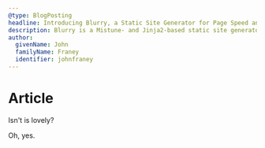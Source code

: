 ```yaml
---
@type: BlogPosting
headline: Introducing Blurry, a Static Site Generator for Page Speed and SEO
description: Blurry is a Mistune- and Jinja2-based static site generator optimized for page speed and SEO.
author:
  givenName: John
  familyName: Franey
  identifier: johnfraney
---
```


# Article

Isn't is lovely?

Oh, yes.

